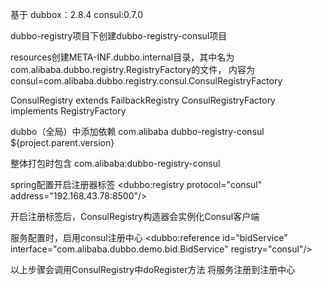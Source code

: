 基于
dubbox：2.8.4
consul:0.7.0

dubbo-registry项目下创建dubbo-registry-consul项目

resources创建META-INF.dubbo.internal目录，其中名为com.alibaba.dubbo.registry.RegistryFactory的文件，
内容为consul=com.alibaba.dubbo.registry.consul.ConsulRegistryFactory

ConsulRegistry extends FailbackRegistry
ConsulRegistryFactory  implements RegistryFactory

dubbo（全局）中添加依赖
<dependency>
            <groupId>com.alibaba</groupId>
            <artifactId>dubbo-registry-consul</artifactId>
            <version>${project.parent.version}</version>
 </dependency>

整体打包时包含
<include>com.alibaba:dubbo-registry-consul</include>


spring配置开启注册器标签
<dubbo:registry protocol="consul" address="192.168.43.78:8500"/>


开启注册标签后，ConsulRegistry构造器会实例化Consul客户端

服务配置时，启用consul注册中心
<dubbo:reference id="bidService" interface="com.alibaba.dubbo.demo.bid.BidService" registry="consul"/>

以上步骤会调用ConsulRegistry中doRegister方法
将服务注册到注册中心

